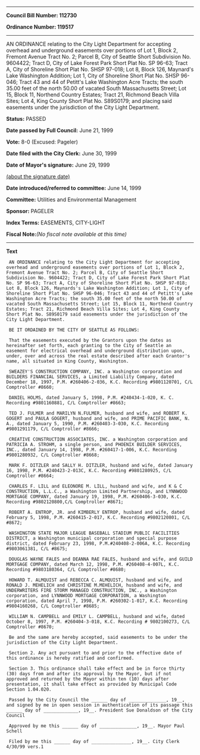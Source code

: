 

********

**Council Bill Number: 112730**
   
**Ordinance Number: 119517**
********

 AN ORDINANCE relating to the City Light Department for accepting overhead and underground easements over portions of Lot 1, Block 2, Fremont Avenue Tract No. 2; Parcel B, City of Seattle Short Subdivision No. 9604422; Tract D, City of Lake Forest Park Short Plat No. SP 96-63; Tract A, City of Shoreline Short Plat No. SHSP 97-018; Lot 8, Block 126, Maynard's Lake Washington Addition; Lot 1, City of Shoreline Short Plat No. SHSP 96-046; Tract 43 and 44 of Petitt's Lake Washington Acre Tracts; the south 35.00 feet of the north 50.00 of vacated South Massachusetts Street; Lot 15, Block 11, Northend Country Estates; Tract 21, Richmond Beach Villa Sites; Lot 4, King County Short Plat No. S89S0179; and placing said easements under the jurisdiction of the City Light Department.

**Status:** PASSED
   
**Date passed by Full Council:** June 21, 1999
   
**Vote:** 8-0 (Excused: Pageler)
   
**Date filed with the City Clerk:** June 30, 1999
   
**Date of Mayor's signature:** June 29, 1999
   
[(about the signature date)](/~public/approvaldate.htm)
   
   
   
**Date introduced/referred to committee:** June 14, 1999
   
**Committee:** Utilities and Environmental Management
   
**Sponsor:** PAGELER
   
   
**Index Terms:** EASEMENTS, CITY-LIGHT

**Fiscal Note:**_(No fiscal note available at this time)_

********

**Text**
   
```
 AN ORDINANCE relating to the City Light Department for accepting overhead and underground easements over portions of Lot 1, Block 2, Fremont Avenue Tract No. 2; Parcel B, City of Seattle Short Subdivision No. 9604422; Tract D, City of Lake Forest Park Short Plat No. SP 96-63; Tract A, City of Shoreline Short Plat No. SHSP 97-018; Lot 8, Block 126, Maynards's Lake Washington Addition; Lot 1, City of Shoreline Short Plat No. SHSP 96-046; Tract 43 and 44 of Petitt's Lake Washington Acre Tracts; the south 35.00 feet of the north 50.00 of vacated South Massachusetts Street; Lot 15, Block 11, Northend Country Estates; Tract 21, Richmond Beach Villa Sites; Lot 4, King County Short Plat No. S89S0179 said easements under the jurisdiction of the City Light Department.

 BE IT ORDAINED BY THE CITY OF SEATTLE AS FOLLOWS:

 That the easements executed by the Grantors upon the dates as hereinafter set forth, each granting to the City of Seattle an easement for electrical overhead and underground distribution upon, under, over and across the real estate described after each Grantor's name, all situated in King County, Washington.

 SWEAZEY'S CONSTRUCTION COMPANY, INC. a Washington corporation and BUILDERS FINANCIAL SERVICES, a Limited Liability Company, dated December 18, 1997, P.M. #260406-2-036, K.C. Recording #9801120701, C/L Comptroller #8660;

 DANIEL HOLMS, dated January 5, 1998, P.M. #240434-1-020, K. C. Recording #9801160881, C/L Comptroller #8663;

 TED J. FULMER and MARILYN N.FULMER, husband and wife, and ROBERT K. GOGERT and PAULA GOGERT, husband and wife, and PRIME PACIFIC BANK, N. A., dated January 5, 1990, P.M. #260403-3-030, K.C. Recording #9801291179, C/L Comptroller #8666;

 CREATIVE CONSTRUCTION ASSOCIATES, INC. a Washington corporation and PATRICIA A. STROHM, a single person, and PHOENIX BUILDER SERVICES, INC., dated January 14, 1998, P.M. #260417-1-006, K.C. Recording #9801280932, C/L Comptroller #8668;

 MARK F. DITZLER and SALLY H. DITZLER, husband and wife, dated January 16, 1998, P.M. #240423-2-013C, K.C. Recording #9801280925, C/L Comptroller #8664;

 CHARLES F. LILL and ELEONORE M. LILL, husband and wife, and K & C CONSTRUCTION, L.L.C., a Washington Limited Partnership, and LYNNWOOD MORTGAGE COMPANY, dated January 19, 1998, P.M. #260406-3-030, K.C. Recording #9802120800,C/L Comptroller #8671;

 ROBERT A. ENTROP, JR. and KIMBERLY ENTROP, husband and wife, dated February 5, 1998, P.M. #260415-2-017, K.C. Recording #9802120801, C/L #8672;

 WASHINGTON STATE MAJOR LEAGUE BASEBALL STADIUM PUBLIC FACILITIES DISTRICT, a Washington municipal corporation and special purpose district, dated February 23, 1998, P.M.#240408-2-006A, K.C. Recording #9803061381, C/L #8675;

 DOUGLAS WAYNE FALES and DEANNA RAE FALES, husband and wife, and GUILD MORTGAGE COMPANY, dated March 12, 1998, P.M. #260408-4-007L, K.C. Recording #9803180364, C/L Comptroller #8680;

 HOWARD T. ALMQUIST and REBECCA C. ALMQUIST, husband and wife, and RONALD J. MEHELICH and CHRISTINE M.MEHELICH, husband and wife, and UNDERWRITERS FIRE STORM MANAGED CONSTRUCTION, INC., a Washington corporation, and LYNNWOOD MORTGAGE CORPORATION, a Washington corporation, dated April 7, 1998, P.M. #260302-1-017, K.C. Recording #9804160268, C/L Comptroller #8685;

 WILLIAM N. CAMPBELL and EMILY L. CAMPBELL, husband and wife, dated October 8, 1997, P.M. #260404-3-018, K.C. Recording # 9802100273, C/L Comptroller #8670;

 Be and the same are hereby accepted, said easements to be under the jurisdiction of the City Light Department.

 Section 2. Any act pursuant to and prior to the effective date of this ordinance is hereby ratified and confirmed.

 Section 3. This ordinance shall take effect and be in force thirty (30) days from and after its approval by the Mayor, but if not approved and returned by the Mayor within ten (10) days after presentation, it shall take effect as provided by Municipal Code Section 1.04.020.

 Passed by the City Council the ______ day of ______________, 19__, and signed by me in open session in authentication of its passage this ______ day of _____________, 19__. President Sue Donaldson of the City Council

 Approved by me this ______ day of ______________, 19__. Mayor Paul Schell

 Filed by me this ______ day of _______________, 19__. City Clerk 4/30/99 vers.1

```
